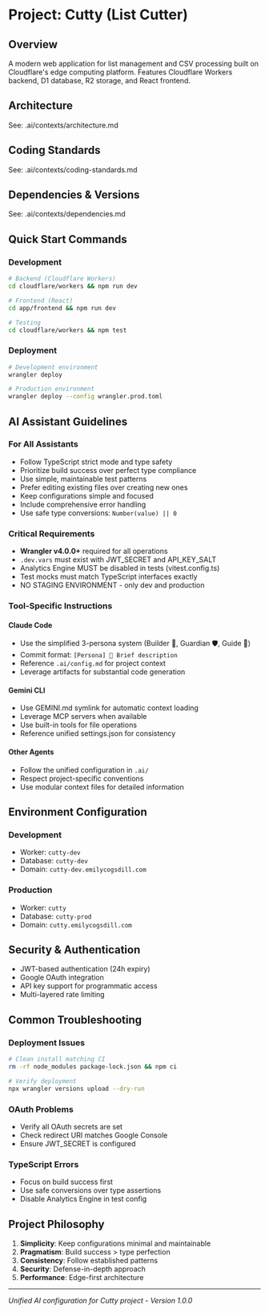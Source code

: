 # Project: Cutty (List Cutter)

## Overview
A modern web application for list management and CSV processing built on Cloudflare's edge computing platform. Features Cloudflare Workers backend, D1 database, R2 storage, and React frontend.

## Architecture
<!-- See detailed architecture documentation -->
See: .ai/contexts/architecture.md

## Coding Standards
<!-- Language-specific guidelines and conventions -->
See: .ai/contexts/coding-standards.md

## Dependencies & Versions
<!-- Framework versions and package requirements -->
See: .ai/contexts/dependencies.md

## Quick Start Commands

### Development
```bash
# Backend (Cloudflare Workers)
cd cloudflare/workers && npm run dev

# Frontend (React)
cd app/frontend && npm run dev

# Testing
cd cloudflare/workers && npm test
```

### Deployment
```bash
# Development environment
wrangler deploy

# Production environment
wrangler deploy --config wrangler.prod.toml
```

## AI Assistant Guidelines

### For All Assistants
- Follow TypeScript strict mode and type safety
- Prioritize build success over perfect type compliance
- Use simple, maintainable test patterns
- Prefer editing existing files over creating new ones
- Keep configurations simple and focused
- Include comprehensive error handling
- Use safe type conversions: `Number(value) || 0`

### Critical Requirements
- **Wrangler v4.0.0+** required for all operations
- `.dev.vars` must exist with JWT_SECRET and API_KEY_SALT
- Analytics Engine MUST be disabled in tests (vitest.config.ts)
- Test mocks must match TypeScript interfaces exactly
- NO STAGING ENVIRONMENT - only dev and production

### Tool-Specific Instructions

#### Claude Code
- Use the simplified 3-persona system (Builder 🔨, Guardian 🛡️, Guide 📖)
- Commit format: `[Persona] 🔸 Brief description`
- Reference `.ai/config.md` for project context
- Leverage artifacts for substantial code generation

#### Gemini CLI
- Use GEMINI.md symlink for automatic context loading
- Leverage MCP servers when available
- Use built-in tools for file operations
- Reference unified settings.json for consistency

#### Other Agents
- Follow the unified configuration in `.ai/`
- Respect project-specific conventions
- Use modular context files for detailed information

## Environment Configuration

### Development
- Worker: `cutty-dev`
- Database: `cutty-dev`
- Domain: `cutty-dev.emilycogsdill.com`

### Production
- Worker: `cutty`
- Database: `cutty-prod`
- Domain: `cutty.emilycogsdill.com`

## Security & Authentication
- JWT-based authentication (24h expiry)
- Google OAuth integration
- API key support for programmatic access
- Multi-layered rate limiting

## Common Troubleshooting

### Deployment Issues
```bash
# Clean install matching CI
rm -rf node_modules package-lock.json && npm ci

# Verify deployment
npx wrangler versions upload --dry-run
```

### OAuth Problems
- Verify all OAuth secrets are set
- Check redirect URI matches Google Console
- Ensure JWT_SECRET is configured

### TypeScript Errors
- Focus on build success first
- Use safe conversions over type assertions
- Disable Analytics Engine in test config

## Project Philosophy
1. **Simplicity**: Keep configurations minimal and maintainable
2. **Pragmatism**: Build success > type perfection
3. **Consistency**: Follow established patterns
4. **Security**: Defense-in-depth approach
5. **Performance**: Edge-first architecture

---
*Unified AI configuration for Cutty project - Version 1.0.0*